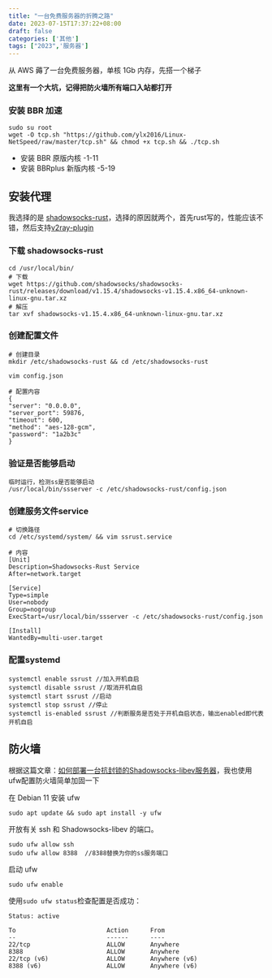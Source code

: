 ```yaml
---
title: "一台免费服务器的折腾之路"
date: 2023-07-15T17:37:22+08:00
draft: false
categories: ['其他']
tags: ["2023",'服务器']
---
```


从 AWS 薅了一台免费服务器，单核 1Gb 内存，先搭一个梯子

**这里有一个大坑，记得把防火墙所有端口入站都打开**

### 安装 BBR 加速

```shell
sudo su root
wget -O tcp.sh "https://github.com/ylx2016/Linux-NetSpeed/raw/master/tcp.sh" && chmod +x tcp.sh && ./tcp.sh
```
- 安装 BBR 原版内核 -1-11
- 安装 BBRplus 新版内核 -5-19

## 安装代理

我选择的是 [shadowsocks-rust]，选择的原因就两个，首先rust写的，性能应该不错，然后支持[v2ray-plugin]

### 下载 shadowsocks-rust

```shell
cd /usr/local/bin/
# 下载
wget https://github.com/shadowsocks/shadowsocks-rust/releases/download/v1.15.4/shadowsocks-v1.15.4.x86_64-unknown-linux-gnu.tar.xz
# 解压
tar xvf shadowsocks-v1.15.4.x86_64-unknown-linux-gnu.tar.xz
```
### 创建配置文件
```shell
# 创建目录
mkdir /etc/shadowsocks-rust && cd /etc/shadowsocks-rust

vim config.json

# 配置内容
{
"server": "0.0.0.0",
"server_port": 59876,
"timeout": 600,
"method": "aes-128-gcm",
"password": "1a2b3c"
}
```

### 验证是否能够启动
```shell
临时运行，检测ss是否能够启动
/usr/local/bin/ssserver -c /etc/shadowsocks-rust/config.json
```

### 创建服务文件service
```shell
# 切换路径
cd /etc/systemd/system/ && vim ssrust.service

# 内容
[Unit]
Description=Shadowsocks-Rust Service
After=network.target

[Service]
Type=simple
User=nobody
Group=nogroup
ExecStart=/usr/local/bin/ssserver -c /etc/shadowsocks-rust/config.json

[Install]
WantedBy=multi-user.target
```
### 配置systemd
```shell
systemctl enable ssrust //加入开机自启
systemctl disable ssrust //取消开机自启
systemctl start ssrust //启动
systemctl stop ssrust //停止
systemctl is-enabled ssrust //判断服务是否处于开机自启状态，输出enabled即代表开机自启
```
## 防火墙
根据这篇文章：[如何部署一台抗封锁的Shadowsocks-libev服务器](https://gfw.report/blog/ss_tutorial/zh/)，我也使用ufw配置防火墙简单加固一下

在 Debian 11 安装 ufw
```shell
sudo apt update && sudo apt install -y ufw
```

开放有关 ssh 和 Shadowsocks-libev 的端口。

```shell
sudo ufw allow ssh
sudo ufw allow 8388  //8388替换为你的ss服务端口
```

启动 ufw
```shell
sudo ufw enable
```

使用```sudo ufw status```检查配置是否成功：

```shell
Status: active

To                         Action      From
--                         ------      ----
22/tcp                     ALLOW       Anywhere
8388                       ALLOW       Anywhere
22/tcp (v6)                ALLOW       Anywhere (v6)
8388 (v6)                  ALLOW       Anywhere (v6)
```


[shadowsocks-rust]:https://github.com/shadowsocks/shadowsocks-rust
[v2ray-plugin]:https://github.com/shadowsocks/v2ray-plugin
